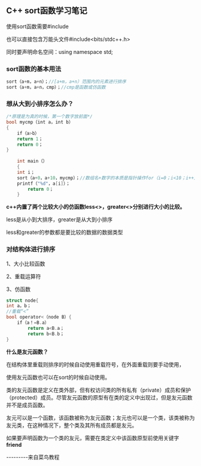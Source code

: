 ## C++ sort函数学习笔记

使用sort函数需要#include<algorithm>

也可以直接包含万能头文件#include<bits/stdc++.h>

同时要声明命名空间：using namespace std;

### sort函数的基本用法

~~~c
sort（a+m，a+n）；//[a+m，a+n）范围内的元素进行排序
sort（a+m，a+n，cmp）；//cmp是函数或仿函数
~~~

### 想从大到小排序怎么办？

~~~c
/*原理是为真的时候，第一个数字放前面*/
bool mycmp（int a，int b）
{
	if（a>b）
	return 1；
    return 0；
}
    
    int main（）
    {
	int i；
    sort（a+0，a+10，mycmp）；//数组名+数字的本质是指针操作for（i=0；i<10；i++）
	printf（"%d"，a[i]）；
        return 0；
    }
~~~

**c++内置了两个比较大小的仿函数less<>，greater<>分别进行大小的比较。**

less是从小到大排序，greater是从大到小排序

less和greater的参数都是要比较的数据的数据类型

### 对结构体进行排序

1、大小比较函数

2、重载运算符

3、仿函数

~~~c
struct node{
int a，b；
//重载“<”
bool operator<（node B）{
	if（a！=B.a）
    	return a<B.a；
   		return b<B.b；
}
~~~

**什么是友元函数？**

在结构体里重载则排序的时候自动使用重载符号，在外面重载则要手动使用，

使用友元函数也可以在sort的时候自动使用。

类的友元函数是定义在类外部，但有权访问类的所有私有（private）成员和保护（protected）成员。尽管友元函数的原型有在类的定义中出现过，但是友元函数并不是成员函数。

友元可以是一个函数，该函数被称为友元函数；友元也可以是一个类，该类被称为友元类，在这种情况下，整个类及其所有成员都是友元。

如果要声明函数为一个类的友元，需要在类定义中该函数原型前使用关键字 **friend**

---------来自菜鸟教程